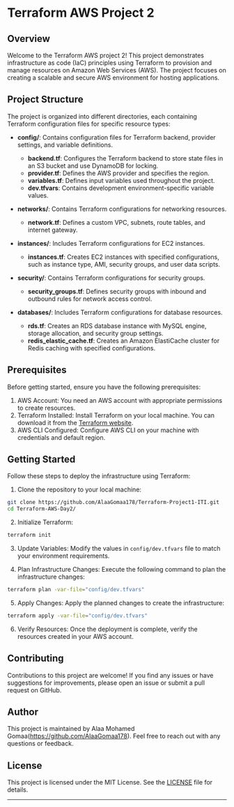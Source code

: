# Terraform AWS Project 2

## Overview

Welcome to the Terraform AWS project 2! This project demonstrates infrastructure as code (IaC) principles using Terraform to provision and manage resources on Amazon Web Services (AWS). The project focuses on creating a scalable and secure AWS environment for hosting applications.

## Project Structure

The project is organized into different directories, each containing Terraform configuration files for specific resource types:

- **config/**: Contains configuration files for Terraform backend, provider settings, and variable definitions.
  - **backend.tf**: Configures the Terraform backend to store state files in an S3 bucket and use DynamoDB for locking.
  - **provider.tf**: Defines the AWS provider and specifies the region.
  - **variables.tf**: Defines input variables used throughout the project.
  - **dev.tfvars**: Contains development environment-specific variable values.

- **networks/**: Contains Terraform configurations for networking resources.
  - **network.tf**: Defines a custom VPC, subnets, route tables, and internet gateway.

- **instances/**: Includes Terraform configurations for EC2 instances.
  - **instances.tf**: Creates EC2 instances with specified configurations, such as instance type, AMI, security groups, and user data scripts.

- **security/**: Contains Terraform configurations for security groups.
  - **security_groups.tf**: Defines security groups with inbound and outbound rules for network access control.

- **databases/**: Includes Terraform configurations for database resources.
  - **rds.tf**: Creates an RDS database instance with MySQL engine, storage allocation, and security group settings.
  - **redis_elastic_cache.tf**: Creates an Amazon ElastiCache cluster for Redis caching with specified configurations.

## Prerequisites

Before getting started, ensure you have the following prerequisites:

1. AWS Account: You need an AWS account with appropriate permissions to create resources.
2. Terraform Installed: Install Terraform on your local machine. You can download it from the [Terraform website](https://www.terraform.io/downloads.html).
3. AWS CLI Configured: Configure AWS CLI on your machine with credentials and default region.

## Getting Started

Follow these steps to deploy the infrastructure using Terraform:

1. Clone the repository to your local machine:

```bash
git clone https://github.com/AlaaGomaa178/Terraform-Project1-ITI.git
cd Terraform-AWS-Day2/
```

2. Initialize Terraform:

```bash
terraform init
```

3. Update Variables: Modify the values in `config/dev.tfvars` file to match your environment requirements.

4. Plan Infrastructure Changes: Execute the following command to plan the infrastructure changes:

```bash
terraform plan -var-file="config/dev.tfvars"
```

5. Apply Changes: Apply the planned changes to create the infrastructure:

```bash
terraform apply -var-file="config/dev.tfvars"
```

6. Verify Resources: Once the deployment is complete, verify the resources created in your AWS account.

## Contributing

Contributions to this project are welcome! If you find any issues or have suggestions for improvements, please open an issue or submit a pull request on GitHub.

## Author

This project is maintained by Alaa Mohamed Gomaa(https://github.com/AlaaGomaa178). Feel free to reach out with any questions or feedback.

## License

This project is licensed under the MIT License. See the [LICENSE](LICENSE) file for details.

---

